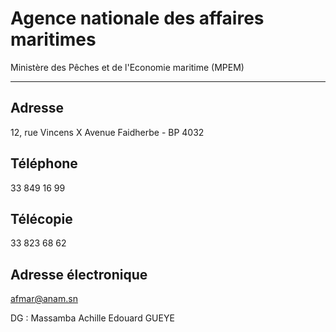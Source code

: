 # Agence nationale des affaires maritimes

Ministère des Pêches et de l'Economie maritime (MPEM)  

--------------------------------------------------------

**Adresse**
-----------

12, rue Vincens X Avenue Faidherbe - BP 4032

**Téléphone**
-------------

33 849 16 99

**Télécopie**
-------------

33 823 68 62

**Adresse électronique**
------------------------

[afmar@anam.sn](../../../services/afmaranamsn.md)

DG : Massamba Achille Edouard GUEYE